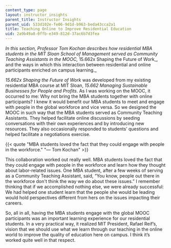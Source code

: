 ```yaml
---
content_type: page
layout: instructor_insights
parent_title: Instructor Insights
parent_uid: 533d102e-fe06-9d1d-b963-beda43cca2a1
title: Teaching Online to Improve Residential Education
uid: 2a9b49a8-0ffb-e349-812d-37ac6b7d3fea
---
```


_In this section, Professor Tom Kochan describes how residential MBA students in the MIT Sloan School of Management served as Community Teaching Assistants in the MOOC,_ 15.662x Shaping the Future of Work_, and the ways in which this interaction between residential and online participants enriched on campus learning._

_15.662x Shaping the Future of Work_ was developed from my existing residential MBA course at MIT Sloan, _15.662 Managing Sustainable Businesses for People and Profits_. As I was working on the MOOC, it occurred to me: Why not bring the MBA students together with online participants? I knew it would benefit our MBA students to meet and engage with people in the global workforce and vice versa. So we designed the MOOC in such way that the MBA students served as Community Teaching Assistants. They helped facilitate online discussions by seeding conversations with their own experiences and by introducing new resources. They also occasionally responded to students’ questions and helped facilitate a negotiations exercise.

{{< quote "MBA students loved the fact that they could engage with people in the workforce." "— Tom Kochan" >}}

This collaboration worked out really well. MBA students loved the fact that they could engage with people in the workforce and learn how they thought about labor-related issues. One MBA student, after a few weeks of serving as a Community Teaching Assistant, said, “You know, people out there in the workforce don't think the way we do about these issues.” I remember thinking that if we accomplished nothing else, we were already successful: We had helped one student learn that the people she would be leading would hold perspectives different from hers on the issues impacting their careers. 

So, all in all, having the MBA students engage with the global MOOC participants was an important learning experience for our residential students. In a very practical way, it realized MIT President, Rafael Reif’s, vision that we should use what we learn through our teaching in the online world to improve the quality of education here on campus. I think it’s worked quite well in that respect.
